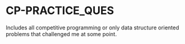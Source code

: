 # CP-PRACTICE_QUES
Includes all competitive programming or only data structure oriented problems that challenged me at some point.
